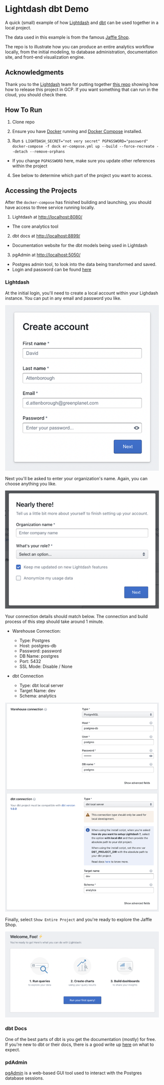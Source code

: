 # Lightdash dbt Demo

A quick (small) example of how [Lightdash](https://github.com/lightdash/lightdash) and
[dbt](https://github.com/dbt-labs/dbt-core) can be used together in a local project.

The data used in this example is from the famous [Jaffle Shop](https://github.com/dbt-labs/jaffle_shop).

The repo is to illustrate how you can produce an entire analytics workflow locally, from the
initial modeling, to database administration, documentation site, and front-end visualization
engine.

## Acknowledgments

Thank you to the [Lightdash](https://www.lightdash.com/) team for putting together [this repo](https://github.com/lightdash/lightdash-production-example) showing how
how to release this project in GCP. If you want something that can run in the cloud, you should
check there.

## How To Run

1. Clone repo

2. Ensure you have [Docker](https://docs.docker.com/get-docker/) running and
[Docker Compose](https://docs.docker.com/compose/install/) installed.

3. Run `$ LIGHTDASH_SECRET="not very secret" PGPASSWORD="password" docker-compose -f dock
er-compose.yml up --build --force-recreate --detach --remove-orphans`
  * If you change `PGPASSWORD` here, make sure you update other references within the project

4. See below to determine which part of the project you want to access.

## Accessing the Projects

After the `docker-compose` has finished building and launching, you should have
access to three service running locally.

1. Lightdash at [http://localhost:8080/](http://localhost:8080/)
  * The core analytics tool

2. dbt docs at [http://localhost:8899/](http://localhost:8899/)
  * Documentation website for the dbt models being used in Lightdash

3. pgAdmin at [http://localhost:5050/](http://localhost:5050/)
  * Postgres admin tool, to look into the data being transformed and saved.
  * Login and password can be found [here](./docker-compose.yml#L57-L58)


### Lightdash

At the initial login, you'll need to create a local account within your
Lighdash instance. You can put in any email and password you like.

![lightdash-login](./assets/1_lightdash_login.png)

Next you'll be asked to enter your organization's name. Again,
you can choose anything you like.

![lightdash-project](./assets/2_lightdash_project.png)

Your connection details should match below. The connection and build process
of this step should take around 1 minute.

  * Warehouse Connection:
    * Type: Postgres
    * Host: postgres-db
    * Password: password
    * DB Name: postgres
    * Port: 5432
    * SSL Mode: Disable / None

  * dbt Connection
    * Type: dbt local server
    * Target Name: dev
    * Schema: analytics

![lightdash-config](./assets/3_lightdash_config.png)

Finally, select `Show Entire Project` and you're ready to explore the Jaffle Shop.

![lightdash-entry](./assets/4_lightdash_entry.png)

### dbt Docs

One of the best parts of dbt is you get the documentation (mostly) for free. If you're
new to dbt or their docs, there is a good write up [here](https://docs.getdbt.com/docs/building-a-dbt-project/documentation)
on what to expect.

### pdAdmin

[pgAdmin](https://www.pgadmin.org/) is a web-based GUI tool used to interact with the Postgres database sessions.
